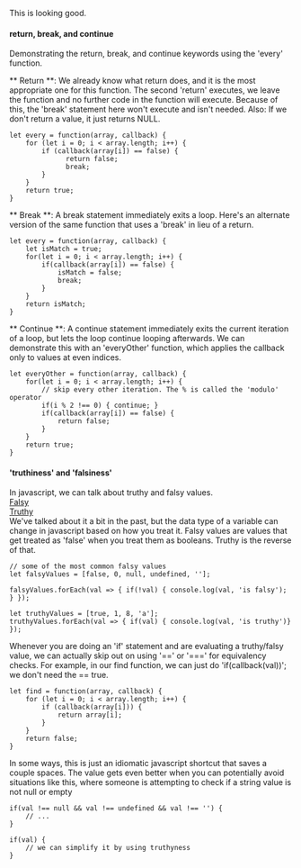 This is looking good. 

#### return, break, and continue 
Demonstrating the return, break, and continue keywords using the 'every' function.

** Return **: We already know what return does, and it is the most appropriate one for this function. The second 'return' executes, we leave the function and no further code in the function will execute. Because of this, the 'break' statement here won't execute and isn't needed. Also: If we don't return a value, it just returns NULL.
```
let every = function(array, callback) {
    for (let i = 0; i < array.length; i++) {
        if (callback(array[i]) == false) {
              return false;
              break;
        }
    }
    return true;
}
```
** Break **: A break statement immediately exits a loop. Here's an alternate version of the same function that uses a 'break' in lieu of a return.
```
let every = function(array, callback) { 
    let isMatch = true; 
    for(let i = 0; i < array.length; i++) {
        if(callback(array[i]) == false) {
            isMatch = false;
            break;
        }
    }
    return isMatch;
}
```
** Continue **: A continue statement immediately exits the current iteration of a loop, but lets the loop continue looping afterwards. We can demonstrate this with an 'everyOther' function, which applies the callback only to values at even indices. 
```
let everyOther = function(array, callback) { 
    for(let i = 0; i < array.length; i++) {
        // skip every other iteration. The % is called the 'modulo' operator 
        if(i % 2 !== 0) { continue; } 
        if(callback(array[i]) == false) { 
            return false;
        }
    }
    return true;
}
```


#### 'truthiness' and 'falsiness' 
In javascript, we can talk about truthy and falsy values.  
[Falsy](https://developer.mozilla.org/en-US/docs/Glossary/Falsy)  
[Truthy](https://developer.mozilla.org/en-US/docs/Glossary/Truthy)  
We've talked about it a bit in the past, but the data type of a variable can change in javascript based on how you treat it. Falsy values are values that get treated as 'false' when you treat them as booleans. Truthy is the reverse of that. 

```
// some of the most common falsy values
let falsyValues = [false, 0, null, undefined, ''];

falsyValues.forEach(val => { if(!val) { console.log(val, 'is falsy'); } });

let truthyValues = [true, 1, 8, 'a'];
truthyValues.forEach(val => { if(val) { console.log(val, 'is truthy')} });
```

Whenever you are doing an 'if' statement and are evaluating a truthy/falsy value, we can actually skip out on using '==' or '===' for equivalency checks. For example, in our find function, we can just do 'if(callback(val))'; we don't need the == true.
```
let find = function(array, callback) {
    for (let i = 0; i < array.length; i++) {
        if (callback(array[i])) {
            return array[i];
        }
    }
    return false;
}
```
In some ways, this is just an idiomatic javascript shortcut that saves a couple spaces. The value gets even better when you can potentially avoid situations like this, where someone is attempting to check if a string value is not null or empty
```
if(val !== null && val !== undefined && val !== '') { 
    // ...
}

if(val) {
    // we can simplify it by using truthyness
}
```




